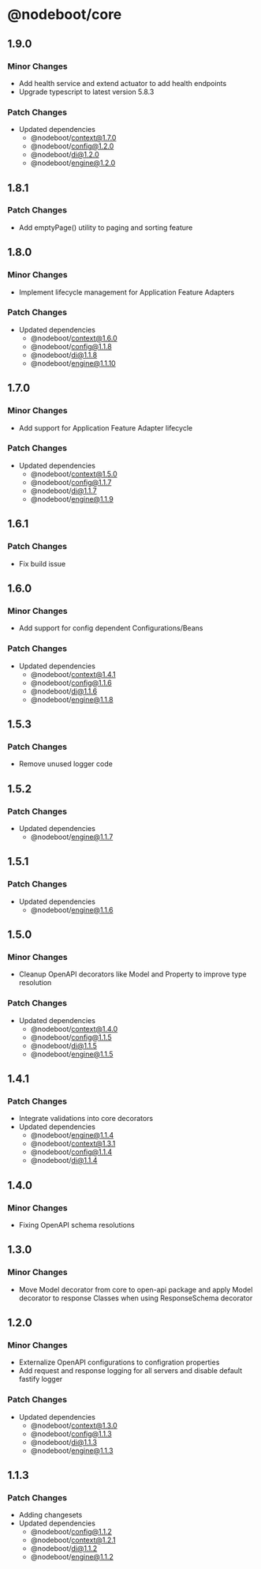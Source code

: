 # @nodeboot/core

## 1.9.0

### Minor Changes

-   Add health service and extend actuator to add health endpoints
-   Upgrade typescript to latest version 5.8.3

### Patch Changes

-   Updated dependencies
    -   @nodeboot/context@1.7.0
    -   @nodeboot/config@1.2.0
    -   @nodeboot/di@1.2.0
    -   @nodeboot/engine@1.2.0

## 1.8.1

### Patch Changes

-   Add emptyPage() utility to paging and sorting feature

## 1.8.0

### Minor Changes

-   Implement lifecycle management for Application Feature Adapters

### Patch Changes

-   Updated dependencies
    -   @nodeboot/context@1.6.0
    -   @nodeboot/config@1.1.8
    -   @nodeboot/di@1.1.8
    -   @nodeboot/engine@1.1.10

## 1.7.0

### Minor Changes

-   Add support for Application Feature Adapter lifecycle

### Patch Changes

-   Updated dependencies
    -   @nodeboot/context@1.5.0
    -   @nodeboot/config@1.1.7
    -   @nodeboot/di@1.1.7
    -   @nodeboot/engine@1.1.9

## 1.6.1

### Patch Changes

-   Fix build issue

## 1.6.0

### Minor Changes

-   Add support for config dependent Configurations/Beans

### Patch Changes

-   Updated dependencies
    -   @nodeboot/context@1.4.1
    -   @nodeboot/config@1.1.6
    -   @nodeboot/di@1.1.6
    -   @nodeboot/engine@1.1.8

## 1.5.3

### Patch Changes

-   Remove unused logger code

## 1.5.2

### Patch Changes

-   Updated dependencies
    -   @nodeboot/engine@1.1.7

## 1.5.1

### Patch Changes

-   Updated dependencies
    -   @nodeboot/engine@1.1.6

## 1.5.0

### Minor Changes

-   Cleanup OpenAPI decorators like Model and Property to improve type resolution

### Patch Changes

-   Updated dependencies
    -   @nodeboot/context@1.4.0
    -   @nodeboot/config@1.1.5
    -   @nodeboot/di@1.1.5
    -   @nodeboot/engine@1.1.5

## 1.4.1

### Patch Changes

-   Integrate validations into core decorators
-   Updated dependencies
    -   @nodeboot/engine@1.1.4
    -   @nodeboot/context@1.3.1
    -   @nodeboot/config@1.1.4
    -   @nodeboot/di@1.1.4

## 1.4.0

### Minor Changes

-   Fixing OpenAPI schema resolutions

## 1.3.0

### Minor Changes

-   Move Model decorator from core to open-api package and apply Model decorator to response Classes when using ResponseSchema decorator

## 1.2.0

### Minor Changes

-   Externalize OpenAPI configurations to configration properties
-   Add request and response logging for all servers and disable default fastify logger

### Patch Changes

-   Updated dependencies
    -   @nodeboot/context@1.3.0
    -   @nodeboot/config@1.1.3
    -   @nodeboot/di@1.1.3
    -   @nodeboot/engine@1.1.3

## 1.1.3

### Patch Changes

-   Adding changesets
-   Updated dependencies
    -   @nodeboot/config@1.1.2
    -   @nodeboot/context@1.2.1
    -   @nodeboot/di@1.1.2
    -   @nodeboot/engine@1.1.2
